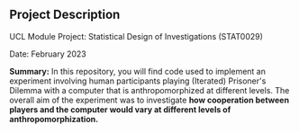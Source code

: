 ## Project Description

UCL Module Project: Statistical Design of Investigations (STAT0029)

Date: February 2023

**Summary:** In this repository, you will find code used to implement an experiment involving human participants playing (Iterated) Prisoner's Dilemma with a computer that is anthropomorphized at different levels. The overall aim of the experiment was to investigate **how cooperation between players and the computer would vary at different levels of anthropomorphization.**
